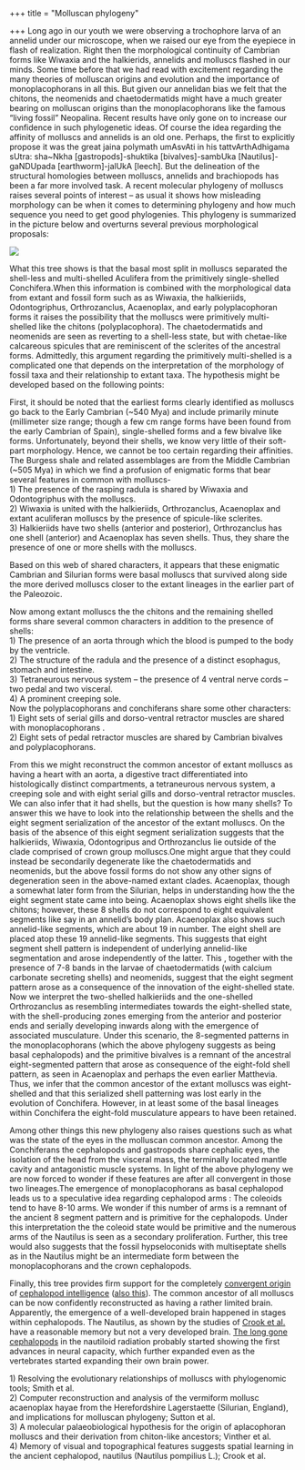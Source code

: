+++
title = "Molluscan phylogeny"

+++
Long ago in our youth we were observing a trochophore larva of an
annelid under our microscope, when we raised our eye from the eyepiece
in flash of realization. Right then the morphological continuity of
Cambrian forms like Wiwaxia and the halkierids, annelids and molluscs
flashed in our minds. Some time before that we had read with excitement
regarding the many theories of molluscan origins and evolution and the
importance of monoplacophorans in all this. But given our annelidan bias
we felt that the chitons, the neomenids and chaetodermatids might have a
much greater bearing on molluscan origins than the monoplacophorans like
the famous “living fossil” Neopalina. Recent results have only gone on
to increase our confidence in such phylogenetic ideas. Of course the
idea regarding the affinity of molluscs and annelids is an old one.
Perhaps, the first to explicitly propose it was the great jaina polymath
umAsvAti in his tattvArthAdhigama sUtra: sha\~Nkha
\[gastropods\]-shuktika \[bivalves\]-sambUka \[Nautilus\]-gaNDUpada
\[earthworm\]-jalUkA \[leech\]. But the delineation of the structural
homologies between molluscs, annelids and brachiopods has been a far
more involved task. A recent molecular phylogeny of molluscs raises
several points of interest – as usual it shows how misleading morphology
can be when it comes to determining phylogeny and how much sequence you
need to get good phylogenies. This phylogeny is summarized in the
picture below and overturns several previous morphological proposals:

[![](https://lh6.googleusercontent.com/-AfU6kMehqac/TrTY-vjXcJI/AAAAAAAACSw/FZ-jhTb946o/s640/molluscs.jpg)](https://picasaweb.google.com/lh/photo/O43R2dfqfYfDGmLs95z2Zw?feat=embedwebsite)

What this tree shows is that the basal most split in molluscs separated
the shell-less and multi-shelled Aculifera from the primitively
single-shelled Conchifera.When this information is combined with the
morphological data from extant and fossil form such as as Wiwaxia, the
halkieriids, Odontogriphus, Orthrozanclus, Acaenoplax, and early
polyplacophoran forms it raises the possibility that the molluscs were
primitively multi-shelled like the chitons (polyplacophora). The
chaetodermatids and neomenids are seen as reverting to a shell-less
state, but with chetae-like calcareous spicules that are reminiscent of
the sclerites of the ancestral forms. Admittedly, this argument
regarding the primitively multi-shelled is a complicated one that
depends on the interpretation of the morphology of fossil taxa and their
relationship to extant taxa. The hypothesis might be developed based on
the following points:

First, it should be noted that the earliest forms clearly identified as
molluscs go back to the Early Cambrian (\~540 Mya) and include primarily
minute (millimeter size range; though a few cm range forms have been
found from the early Cambrian of Spain), single-shelled forms and a few
bivalve like forms. Unfortunately, beyond their shells, we know very
little of their soft-part morphology. Hence, we cannot be too certain
regarding their affinities. The Burgess shale and related assemblages
are from the Middle Cambrian (\~505 Mya) in which we find a profusion of
enigmatic forms that bear several features in common with molluscs-  
1\) The presence of the rasping radula is shared by Wiwaxia and
Odontogriphus with the molluscs.  
2\) Wiwaxia is united with the halkieriids, Orthrozanclus, Acaenoplax
and extant aculiferan molluscs by the presence of spicule-like
sclerites.  
3\) Halkieriids have two shells (anterior and posterior), Orthrozanclus
has one shell (anterior) and Acaenoplax has seven shells. Thus, they
share the presence of one or more shells with the molluscs.

Based on this web of shared characters, it appears that these enigmatic
Cambrian and Silurian forms were basal molluscs that survived along side
the more derived molluscs closer to the extant lineages in the earlier
part of the Paleozoic.

Now among extant molluscs the the chitons and the remaining shelled
forms share several common characters in addition to the presence of
shells:  
1\) The presence of an aorta through which the blood is pumped to the
body by the ventricle.  
2\) The structure of the radula and the presence of a distinct
esophagus, stomach and intestine.  
3\) Tetraneurous nervous system – the presence of 4 ventral nerve cords
– two pedal and two visceral.  
4\) A prominent creeping sole.  
Now the polyplacophorans and conchiferans share some other characters:  
1\) Eight sets of serial gills and dorso-ventral retractor muscles are
shared with monoplacophorans .  
2\) Eight sets of pedal retractor muscles are shared by Cambrian
bivalves and polyplacophorans.

From this we might reconstruct the common ancestor of extant molluscs as
having a heart with an aorta, a digestive tract differentiated into
histologically distinct compartments, a tetraneurous nervous system, a
creeping sole and with eight serial gills and dorso-ventral retractor
muscles. We can also infer that it had shells, but the question is how
many shells? To answer this we have to look into the relationship
between the shells and the eight segment serialization of the ancestor
of the extant molluscs. On the basis of the absence of this eight
segment serialization suggests that the halkieriids, Wiwaxia,
Odontogripus and Orthrozanclus lie outside of the clade comprised of
crown group molluscs.One might argue that they could instead be
secondarily degenerate like the chaetodermatids and neomenids, but the
above fossil forms do not show any other signs of degeneration seen in
the above-named extant clades. Acaenoplax, though a somewhat later form
from the Silurian, helps in understanding how the the eight segment
state came into being. Acaenoplax shows eight shells like the chitons;
however, these 8 shells do not correspond to eight equivalent segments
like say in an annelid’s body plan. Acaenoplax also shows such
annelid-like segments, which are about 19 in number. The eight shell are
placed atop these 19 annelid-like segments. This suggests that eight
segment shell pattern is independent of underlying annelid-like
segmentation and arose independently of the latter. This , together with
the presence of 7-8 bands in the larvae of chaetodermatids (with calcium
carbonate secreting shells) and neomenids, suggest that the eight
segment pattern arose as a consequence of the innovation of the
eight-shelled state. Now we interpret the two-shelled halkieriids and
the one-shelled Orthrozanclus as resembling intermediates towards the
eight-shelled state, with the shell-producing zones emerging from the
anterior and posterior ends and serially developing inwards along with
the emergence of associated musculature. Under this scenario, the
8-segmented patterns in the monoplacophorans (which the above phylogeny
suggests as being basal cephalopods) and the primitive bivalves is a
remnant of the ancestral eight-segmented pattern that arose as
consequence of the eight-fold shell pattern, as seen in Acaenoplax and
perhaps the even earlier Matthevia. Thus, we infer that the common
ancestor of the extant molluscs was eight-shelled and that this
serialized shell patterning was lost early in the evolution of
Conchifera. However, in at least some of the basal lineages within
Conchifera the eight-fold musculature appears to have been retained.

Among other things this new phylogeny also raises questions such as what
was the state of the eyes in the molluscan common ancestor. Among the
Conchiferans the cephalopods and gastropods share cephalic eyes, the
isolation of the head from the visceral mass, the terminally located
mantle cavity and antagonistic muscle systems. In light of the above
phylogeny we are now forced to wonder if these features are after all
convergent in those two lineages.The emergence of monoplacophorans as
basal cephalopod leads us to a speculative idea regarding cephalopod
arms : The coleoids tend to have 8-10 arms. We wonder if this number of
arms is a remnant of the ancient 8 segment pattern and is primitive for
the cephalopods. Under this interpretation the the coleoid state would
be primitive and the numerous arms of the Nautilus is seen as a
secondary proliferation. Further, this tree would also suggests that the
fossil hypseloconids with multiseptate shells as in the Nautilus might
be an intermediate form between the monoplacophorans and the crown
cephalopods.

Finally, this tree provides firm support for the completely [convergent
origin](https://manasataramgini.wordpress.com/2006/11/09/on-some-convergences/)
of [cephalopod
intelligence](https://manasataramgini.wordpress.com/2008/11/10/the-thought-train-of-cephalopod-intelligence/)
([also
this](https://manasataramgini.wordpress.com/2009/01/04/cephalopod-intelligence-in-action/)).
The common ancestor of all molluscs can be now confidently reconstructed
as having a rather limited brain. Apparently, the emergence of a
well-developed brain happened in stages within cephalopods. The
Nautilus, as shown by the studies of [Crook et
al.](http://userhome.brooklyn.cuny.edu/rcrook/Home.html) have a
reasonable memory but not a very developed brain. [The long gone
cephalopods](https://manasataramgini.wordpress.com/2008/11/12/long-gone-cephalopods/)
in the nautiloid radiation probably started showing the first advances
in neural capacity, which further expanded even as the vertebrates
started expanding their own brain power.

1\) Resolving the evolutionary relationships of molluscs with
phylogenomic tools; Smith et al.  
2\) Computer reconstruction and analysis of the vermiform mollusc
acaenoplax hayae from the Herefordshire Lagerstaette (Silurian,
England), and implications for molluscan phylogeny; Sutton et al.  
3\) A molecular palaeobiological hypothesis for the origin of
aplacophoran molluscs and their derivation from chiton-like ancestors;
Vinther et al.  
4\) Memory of visual and topographical features suggests spatial
learning in the ancient cephalopod, nautilus (Nautilus pompilius L.);
Crook et al.
